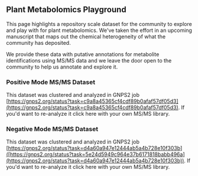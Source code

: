 ## Plant Metabolomics Playground

This page highlights a repository scale dataset for the community to explore and play with for plant metabolomics. We've taken the effort in an upcoming manuscript that maps out the chemical heterogeneity of what the community has deposited. 

We provide these data with putative annotations for metabolite identifications using MS/MS data and we leave the door open to the community to help us annotate and explore it. 

### Positive Mode MS/MS Dataset

This dataset was clustered and analyzed in GNPS2 job [https://gnps2.org/status?task=c9a8a45365cf4cdf89b0afaf57df05d3](https://gnps2.org/status?task=c9a8a45365cf4cdf89b0afaf57df05d3). If you'd want to re-analyze it click here with your own MS/MS library. 

### Negative Mode MS/MS Dataset

This dataset was clustered and analyzed in GNPS2 job [https://gnps2.org/status?task=d4a60a947e12444ab5a4b728e10f303b]([https://gnps2.org/status?task=5e24d5949c964e37b6171818babb496a](https://gnps2.org/status?task=d4a60a947e12444ab5a4b728e10f303b)). If you'd want to re-analyze it click here with your own MS/MS library. 
